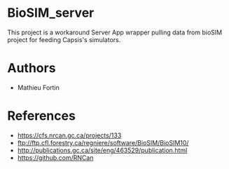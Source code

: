 # BioSIM_server
This project is a workaround Server App wrapper pulling data from bioSIM project for feeding Capsis's simulators.

# Authors
* Mathieu Fortin

# References
* https://cfs.nrcan.gc.ca/projects/133
* ftp://ftp.cfl.forestry.ca/regniere/software/BioSIM/BioSIM10/
* http://publications.gc.ca/site/eng/463529/publication.html
* https://github.com/RNCan

